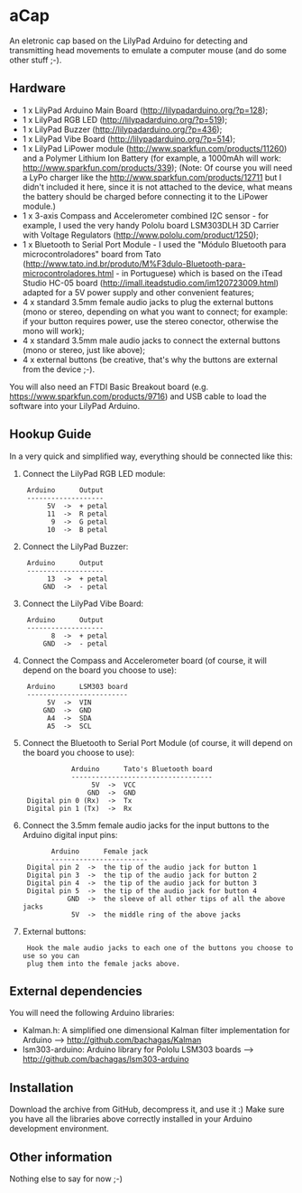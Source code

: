 aCap
====

An eletronic cap based on the LilyPad Arduino for detecting and transmitting head movements to emulate a computer mouse (and do some other stuff ;-).

Hardware
--------

- 1 x LilyPad Arduino Main Board (http://lilypadarduino.org/?p=128);
- 1 x LilyPad RGB LED (http://lilypadarduino.org/?p=519);
- 1 x LilyPad Buzzer (http://lilypadarduino.org/?p=436);
- 1 x LilyPad Vibe Board (http://lilypadarduino.org/?p=514);
- 1 x LilyPad LiPower module (http://www.sparkfun.com/products/11260) and a Polymer Lithium Ion Battery (for example, a 1000mAh will work: http://www.sparkfun.com/products/339);
(Note: Of course you will need a LyPo charger like the http://www.sparkfun.com/products/12711 but I didn't included it here, since it is not attached to the device, what means the battery should be charged before connecting it to the LiPower module.)
- 1 x 3-axis Compass and Accelerometer combined I2C sensor - for example, I used the very handy Pololu board LSM303DLH 3D Carrier with Voltage Regulators (http://www.pololu.com/product/1250);
- 1 x Bluetooth to Serial Port Module - I used the "Módulo Bluetooth para microcontroladores" board from Tato (http://www.tato.ind.br/produto/M%F3dulo-Bluetooth-para-microcontroladores.html - in Portuguese) which is based on the iTead Studio HC-05 board (http://imall.iteadstudio.com/im120723009.html) adapted for a 5V power supply and other convenient features;
- 4 x standard 3.5mm female audio jacks to plug the external buttons (mono or stereo, depending on what you want to connect; for example: if your button requires power, use the stereo conector, otherwise the mono will work);
- 4 x standard 3.5mm male audio jacks to connect the external buttons (mono or stereo, just like above);
- 4 x external buttons (be creative, that's why the buttons are external from the device ;-).

You will also need an FTDI Basic Breakout board (e.g. https://www.sparkfun.com/products/9716) and USB cable to load the software into your LilyPad Arduino.

Hookup Guide
------------

In a very quick and simplified way, everything should be connected like this:

1) Connect the LilyPad RGB LED module:

		Arduino      Output
		-------------------
		     5V  ->  + petal
		     11  ->  R petal
		      9  ->  G petal
		     10  ->  B petal

2) Connect the LilyPad Buzzer:

		Arduino      Output
		-------------------
		     13  ->  + petal
		    GND  ->  - petal

3) Connect the LilyPad Vibe Board:

		Arduino      Output
		-------------------
		      8  ->  + petal
		    GND  ->  - petal

4) Connect the Compass and Accelerometer board (of course, it will depend on the board you choose to use):

		Arduino      LSM303 board
		-------------------------
		     5V  ->  VIN
		    GND  ->  GND
		     A4  ->  SDA
		     A5  ->  SCL

5) Connect the Bluetooth to Serial Port Module (of course, it will depend on the board you choose to use):
	 
		           Arduino      Tato's Bluetooth board
		           -----------------------------------
		                5V  ->  VCC
		               GND  ->  GND
		Digital pin 0 (Rx)  ->  Tx
		Digital pin 1 (Tx)  ->  Rx
	 
6) Connect the 3.5mm female audio jacks for the input buttons to the Arduino digital input pins:

		      Arduino      Female jack 
		      ------------------------
		Digital pin 2  ->  the tip of the audio jack for button 1
		Digital pin 3  ->  the tip of the audio jack for button 2
		Digital pin 4  ->  the tip of the audio jack for button 3
		Digital pin 5  ->  the tip of the audio jack for button 4
		          GND  ->  the sleeve of all other tips of all the above jacks
		           5V  ->  the middle ring of the above jacks
	 
7) External buttons:

		Hook the male audio jacks to each one of the buttons you choose to use so you can
		plug them into the female jacks above.
	 
External dependencies
---------------------

You will need the following Arduino libraries:
- Kalman.h: A simplified one dimensional Kalman filter implementation for Arduino --> http://github.com/bachagas/Kalman
- lsm303-arduino: Arduino library for Pololu LSM303 boards --> http://github.com/bachagas/lsm303-arduino 

Installation
------------

Download the archive from GitHub, decompress it, and use it :)
Make sure you have all the libraries above correctly installed in your Arduino development environment.

Other information
-----------------

Nothing else to say for now ;-)

